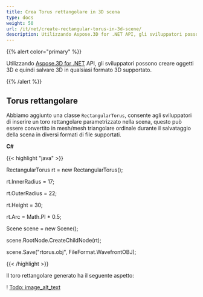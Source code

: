 ```yaml
---
title: Crea Torus rettangolare in 3D scena
type: docs
weight: 50
url: /it/net/create-rectangular-torus-in-3d-scene/
description: Utilizzando Aspose.3D for .NET API, gli sviluppatori possono creare oggetti 3D e quindi salvare 3D in qualsiasi formato 3D supportato.
---
```

{{% alert color="primary" %}} 

Utilizzando [Aspose.3D for .NET](https://products.aspose.com/3d/net/) API, gli sviluppatori possono creare oggetti 3D e quindi salvare 3D in qualsiasi formato 3D supportato.

{{% /alert %}} 
##  **Torus rettangolare**
Abbiamo aggiunto una classe `RectangularTorus`, consente agli sviluppatori di inserire un toro rettangolare parametrizzato nella scena, questo può essere convertito in mesh/mesh triangolare ordinale durante il salvataggio della scena in diversi formati di file supportati.

**C#**

{{< highlight "java" >}}

 RectangularTorus rt = new RectangularTorus();

rt.InnerRadius = 17;

rt.OuterRadius = 22;

rt.Height = 30;

rt.Arc = Math.PI * 0.5;

Scene scene = new Scene();

scene.RootNode.CreateChildNode(rt);

scene.Save("rtorus.obj", FileFormat.WavefrontOBJ);

{{< /highlight >}}

Il toro rettangolare generato ha il seguente aspetto:

! [Todo: image_alt_text](create-rectangular-torus-in-3d-scene_1.png)
